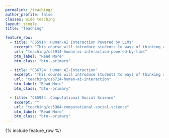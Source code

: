 ```yaml
---
permalink: /teaching/
author_profile: false
classes: wide teaching
layout: single
title: "Teaching"

feature_row:
  - title: "CS5914: Human-AI Interaction Powered by LLMs"
    excerpt: "This course will introduce students to ways of thinking about how recent developments in AI systems powered by large language models (LLMs) shape everyday life and how to design such systems in a manner that can respect human values."
    url: "teaching/cs5914-human-ai-interaction-powered-by-llms"
    btn_label: "Read More"
    btn_class: "btn--primary"

  - title: "CS6724: Human AI-Interaction"
    excerpt: "This course will introduce students to ways of thinking about how recent developments in AI systems powered by deep learning will shape everyday life and how to design such systems in a manner that can respect human values."
    url: "teaching/cs6724-human-ai-interaction"
    btn_label: "Read More"
    btn_class: "btn--primary"

  - title: "CS5984: Computational Social Science"
    excerpt: ""
    url: "teaching/cs5984-computational-social-science"
    btn_label: "Read More"
    btn_class: "btn--primary"
---
```


{% include feature_row %}
